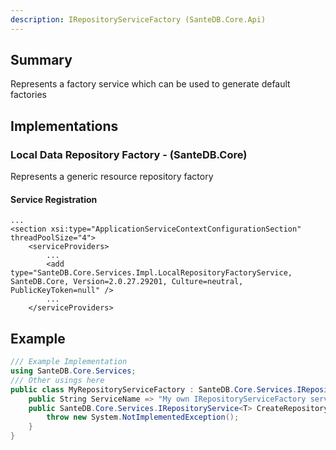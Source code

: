 ```yaml
---
description: IRepositoryServiceFactory (SanteDB.Core.Api)
---
```


## Summary
Represents a factory service which can be used to generate default factories

## Implementations


### Local Data Repository Factory - (SanteDB.Core)
Represents a generic resource repository factory

#### Service Registration
```markup
...
<section xsi:type="ApplicationServiceContextConfigurationSection" threadPoolSize="4">
	<serviceProviders>
		...
		<add type="SanteDB.Core.Services.Impl.LocalRepositoryFactoryService, SanteDB.Core, Version=2.0.27.29201, Culture=neutral, PublicKeyToken=null" />
		...
	</serviceProviders>
```
## Example
```csharp
/// Example Implementation
using SanteDB.Core.Services;
/// Other usings here
public class MyRepositoryServiceFactory : SanteDB.Core.Services.IRepositoryServiceFactory { 
	public String ServiceName => "My own IRepositoryServiceFactory service";
	public SanteDB.Core.Services.IRepositoryService<T> CreateRepository<T>(){
		throw new System.NotImplementedException();
	}
}
```
